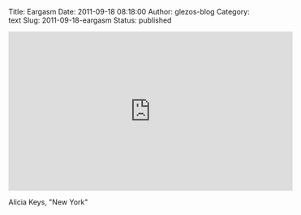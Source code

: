 Title: Eargasm
Date: 2011-09-18 08:18:00
Author: glezos-blog
Category: text
Slug: 2011-09-18-eargasm
Status: published

<iframe width="560" height="315" src="http://www.youtube.com/embed/6PHOeXIPNZE" frameborder="0" allowfullscreen></iframe>

Alicia Keys, "New York"
